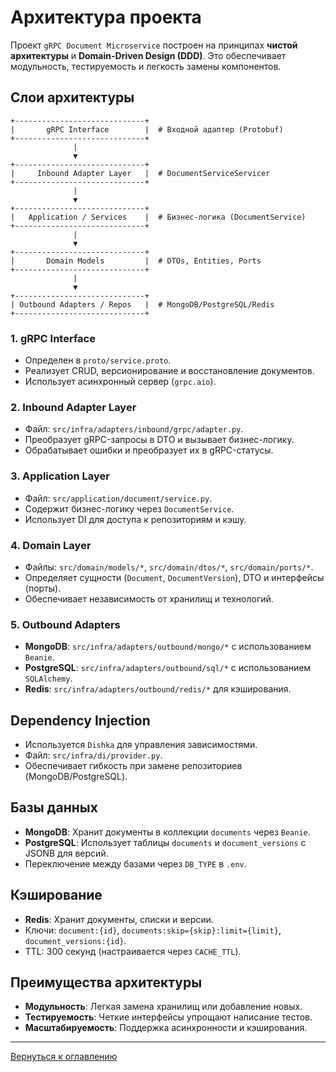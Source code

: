 # Архитектура проекта

Проект `gRPC Document Microservice` построен на принципах **чистой архитектуры** и **Domain-Driven Design (DDD)**. Это обеспечивает модульность, тестируемость и легкость замены компонентов.

## Слои архитектуры

```
+-----------------------------+
|       gRPC Interface        |  # Входной адаптер (Protobuf)
+-----------------------------+
              |
              ▼
+-----------------------------+
|     Inbound Adapter Layer   |  # DocumentServiceServicer
+-----------------------------+
              |
              ▼
+-----------------------------+
|   Application / Services    |  # Бизнес-логика (DocumentService)
+-----------------------------+
              |
              ▼
+-----------------------------+
|       Domain Models         |  # DTOs, Entities, Ports
+-----------------------------+
              |
              ▼
+-----------------------------+
| Outbound Adapters / Repos   |  # MongoDB/PostgreSQL/Redis
+-----------------------------+
```

### 1. gRPC Interface
- Определен в `proto/service.proto`.
- Реализует CRUD, версионирование и восстановление документов.
- Использует асинхронный сервер (`grpc.aio`).

### 2. Inbound Adapter Layer
- Файл: `src/infra/adapters/inbound/grpc/adapter.py`.
- Преобразует gRPC-запросы в DTO и вызывает бизнес-логику.
- Обрабатывает ошибки и преобразует их в gRPC-статусы.

### 3. Application Layer
- Файл: `src/application/document/service.py`.
- Содержит бизнес-логику через `DocumentService`.
- Использует DI для доступа к репозиториям и кэшу.

### 4. Domain Layer
- Файлы: `src/domain/models/*`, `src/domain/dtos/*`, `src/domain/ports/*`.
- Определяет сущности (`Document`, `DocumentVersion`), DTO и интерфейсы (порты).
- Обеспечивает независимость от хранилищ и технологий.

### 5. Outbound Adapters
- **MongoDB**: `src/infra/adapters/outbound/mongo/*` с использованием `Beanie`.
- **PostgreSQL**: `src/infra/adapters/outbound/sql/*` с использованием `SQLAlchemy`.
- **Redis**: `src/infra/adapters/outbound/redis/*` для кэширования.

## Dependency Injection

- Используется `Dishka` для управления зависимостями.
- Файл: `src/infra/di/provider.py`.
- Обеспечивает гибкость при замене репозиториев (MongoDB/PostgreSQL).

## Базы данных

- **MongoDB**: Хранит документы в коллекции `documents` через `Beanie`.
- **PostgreSQL**: Использует таблицы `documents` и `document_versions` с JSONB для версий.
- Переключение между базами через `DB_TYPE` в `.env`.

## Кэширование

- **Redis**: Хранит документы, списки и версии.
- Ключи: `document:{id}`, `documents:skip={skip}:limit={limit}`, `document_versions:{id}`.
- TTL: 300 секунд (настраивается через `CACHE_TTL`).

## Преимущества архитектуры

- **Модульность**: Легкая замена хранилищ или добавление новых.
- **Тестируемость**: Четкие интерфейсы упрощают написание тестов.
- **Масштабируемость**: Поддержка асинхронности и кэширования.

---

[Вернуться к оглавлению](index.md)
```